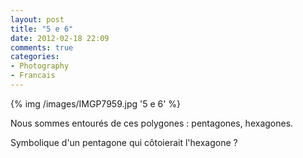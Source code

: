 ```yaml
---
layout: post
title: "5 e 6"
date: 2012-02-18 22:09
comments: true
categories:
- Photography
- Francais
---
```

{% img /images/IMGP7959.jpg '5 e 6' %}

Nous sommes entourés de ces polygones : pentagones, hexagones.

Symbolique d'un pentagone qui côtoierait l'hexagone ?
